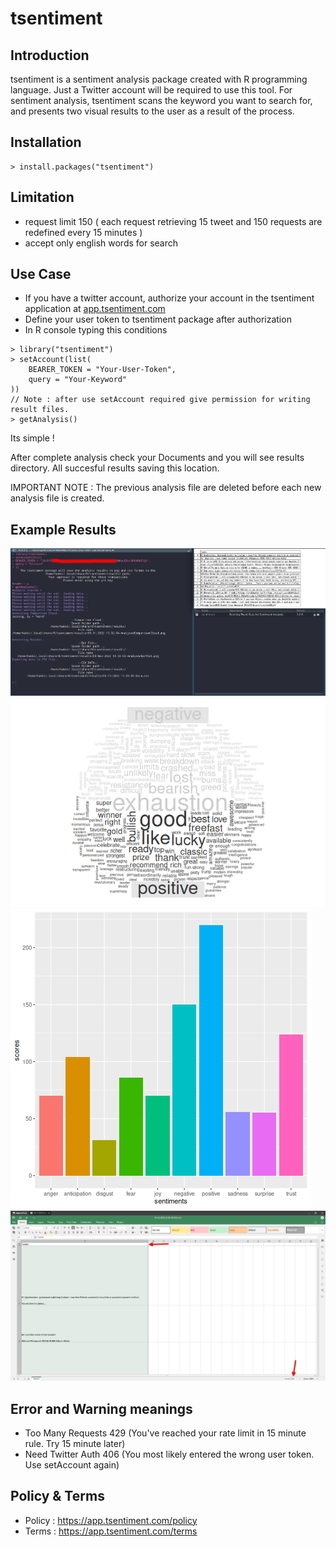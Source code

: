 # tsentiment

## Introduction
tsentiment is a sentiment analysis package created with R programming language.
Just a Twitter account will be required to use this tool.
For sentiment analysis, tsentiment scans the keyword you want to search for, and presents two visual results to the user as a result of the process.

## Installation
```
> install.packages("tsentiment")
```
## Limitation
- request limit 150 ( each request retrieving 15 tweet and 150 requests are redefined every 15 minutes )
- accept only english words for search

## Use Case
- If you have a twitter account, authorize your account in the tsentiment application at <a href="https://app.tsentiment.com">app.tsentiment.com</a>
- Define your user token to tsentiment package after authorization
- In R console typing this conditions
```
> library("tsentiment")
> setAccount(list(
    BEARER_TOKEN = "Your-User-Token",
    query = "Your-Keyword"
))
// Note : after use setAccount required give permission for writing result files.
> getAnalysis()

```

Its simple !

After complete analysis check your Documents and you will see results directory. All succesful results saving this location.

IMPORTANT NOTE : The previous analysis file are deleted before each new analysis file is created.

## Example Results
![SetupIndex](afteranalysisresult.png)
![SetupIndex](AnalysedComparisonCloud.png)
![SetupIndex](AnalysedBarPlot.png)
![SetupIndex](AnalyzeResultofCSV.png)

## Error and Warning meanings
- Too Many Requests 429 (You've reached your rate limit in 15 minute rule. Try 15 minute later)
- Need Twitter Auth 406 (You most likely entered the wrong user token. Use setAccount again)

## Policy & Terms
- Policy : https://app.tsentiment.com/policy
- Terms : https://app.tsentiment.com/terms